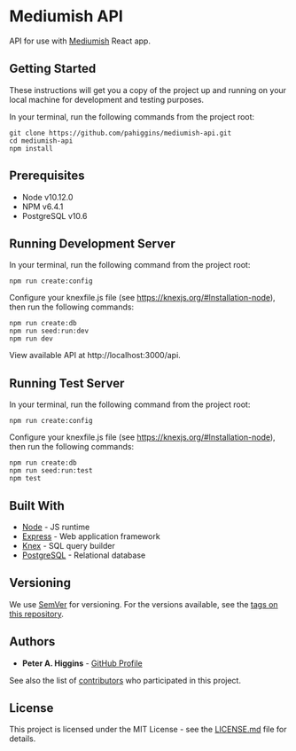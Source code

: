 # Mediumish API

API for use with [Mediumish](https://github.com/pahiggins/mediumish) React app.

## Getting Started

These instructions will get you a copy of the project up and running on your local machine for development and testing purposes.

In your terminal, run the following commands from the project root:

```
git clone https://github.com/pahiggins/mediumish-api.git
cd mediumish-api
npm install
```

## Prerequisites

- Node v10.12.0
- NPM v6.4.1
- PostgreSQL v10.6

## Running Development Server

In your terminal, run the following command from the project root:

```
npm run create:config
```

Configure your knexfile.js file (see https://knexjs.org/#Installation-node), then run the following commands:

```
npm run create:db
npm run seed:run:dev
npm run dev
```

View available API at http://localhost:3000/api.

## Running Test Server

In your terminal, run the following command from the project root:

```
npm run create:config
```

Configure your knexfile.js file (see https://knexjs.org/#Installation-node), then run the following commands:

```
npm run create:db
npm run seed:run:test
npm test
```

## Built With

* [Node](https://nodejs.org/en/) - JS runtime
* [Express](https://expressjs.com/) - Web application framework
* [Knex](https://knexjs.org) - SQL query builder
* [PostgreSQL](https://www.postgresql.org/) - Relational database

## Versioning

We use [SemVer](http://semver.org/) for versioning. For the versions available, see the [tags on this repository](https://github.com/pahiggins/BE2-NC-Knews/tags).

## Authors

* **Peter A. Higgins** - [GitHub Profile](https://github.com/pahiggins)

See also the list of [contributors](https://github.com/pahiggins/BE2-NC-Knews/contributors) who participated in this project.

## License

This project is licensed under the MIT License - see the [LICENSE.md](LICENSE.md) file for details.